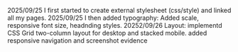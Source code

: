 2025/09/25 I first started to create external stylesheet (css/style) and linked all my pages. 
2025/09/25 I then added typography: Added scale, responsive font size, headnding styles.
20252/09/26 Layout: implementd CSS Grid two-column layout for desktop and stacked mobile. added responsive navigation and screenshot evidence
